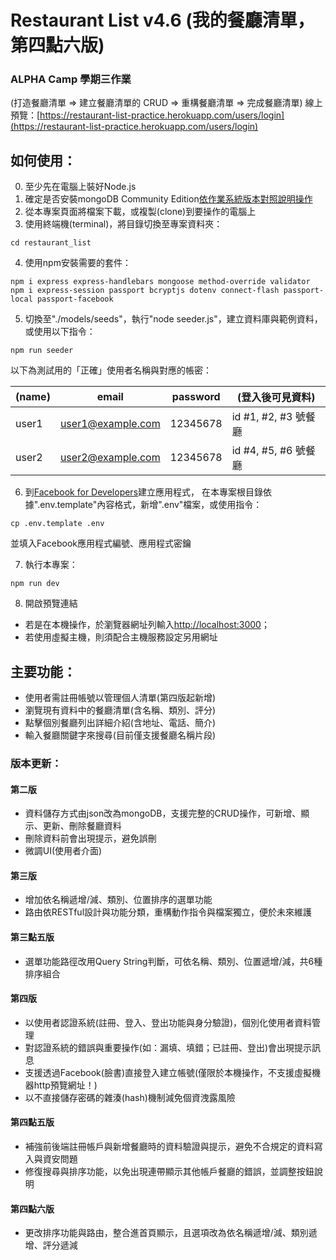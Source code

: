 # Restaurant List v4.6 (我的餐廳清單，第四點六版)

### ALPHA Camp 學期三作業
(打造餐廳清單 => 建立餐廳清單的 CRUD => 重構餐廳清單 => 完成餐廳清單)
線上預覽：[https://restaurant-list-practice.herokuapp.com/users/login](https://restaurant-list-practice.herokuapp.com/users/login)

## 如何使用：
0. 至少先在電腦上裝好Node.js
1. 確定是否安裝mongoDB Community Edition[依作業系統版本對照說明操作](https://docs.mongodb.com/manual/administration/install-community/)
2. 從本專案頁面將檔案下載，或複製(clone)到要操作的電腦上
3. 使用終端機(terminal)，將目錄切換至專案資料夾：
```
cd restaurant_list
```
4. 使用npm安裝需要的套件：
```
npm i express express-handlebars mongoose method-override validator
npm i express-session passport bcryptjs dotenv connect-flash passport-local passport-facebook
```
5. 切換至"./models/seeds"，執行"node seeder.js"，建立資料庫與範例資料，
或使用以下指令：
```
npm run seeder
```
以下為測試用的「正確」使用者名稱與對應的帳密：

|(name) | email              | password | (登入後可見資料)     |
| ------| -------------------| ---------| --------------------|
| user1 | user1@example.com  | 12345678 | id #1, #2, #3 號餐廳 |
| user2 | user2@example.com  | 12345678 | id #4, #5, #6 號餐廳 |
6. 到[Facebook for Developers](https://developers.facebook.com/)建立應用程式，
在本專案根目錄依據".env.template"內容格式，新增".env"檔案，或使用指令：
```
cp .env.template .env
```
並填入Facebook應用程式編號、應用程式密鑰

7. 執行本專案：
```
npm run dev
```
8. 開啟預覽連結
- 若是在本機操作，於瀏覽器網址列輸入[http://localhost:3000](http://localhost:3000)；
- 若使用虛擬主機，則須配合主機服務設定另用網址

## 主要功能：
- 使用者需註冊帳號以管理個人清單(第四版起新增)
- 瀏覽現有資料中的餐廳清單(含名稱、類別、評分)
- 點擊個別餐廳列出詳細介紹(含地址、電話、簡介)
- 輸入餐廳關鍵字來搜尋(目前僅支援餐廳名稱片段)

### 版本更新：
#### 第二版
- 資料儲存方式由json改為mongoDB，支援完整的CRUD操作，可新增、顯示、更新、刪除餐廳資料
- 刪除資料前會出現提示，避免誤刪
- 微調UI(使用者介面)
#### 第三版
- 增加依名稱遞增/減、類別、位置排序的選單功能
- 路由依RESTful設計與功能分類，重構動作指令與檔案獨立，便於未來維護
#### 第三點五版
- 選單功能路徑改用Query String判斷，可依名稱、類別、位置遞增/減，共6種排序組合
#### 第四版
- 以使用者認證系統(註冊、登入、登出功能與身分驗證)，個別化使用者資料管理
- 對認證系統的錯誤與重要操作(如：漏填、填錯；已註冊、登出)會出現提示訊息
- 支援透過Facebook(臉書)直接登入建立帳號(僅限於本機操作，不支援虛擬機器http預覽網址！)
- 以不直接儲存密碼的雜湊(hash)機制減免個資洩露風險
#### 第四點五版
- 補強前後端註冊帳戶與新增餐廳時的資料驗證與提示，避免不合規定的資料寫入與資安問題
- 修復搜尋與排序功能，以免出現連帶顯示其他帳戶餐廳的錯誤，並調整按鈕說明
#### 第四點六版
- 更改排序功能與路由，整合進首頁顯示，且選項改為依名稱遞增/減、類別遞增、評分遞減 
